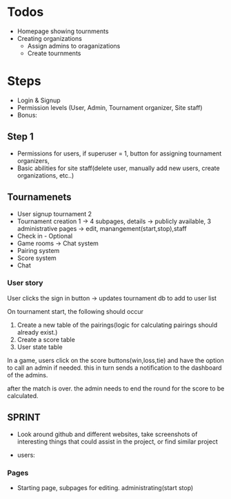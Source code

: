 # Todos

- Homepage showing tournments
- Creating organizations
    - Assign admins to oraganizations
    - Create tournments



# Steps

- Login & Signup 
- Permission levels (User, Admin, Tournament organizer, Site staff)
- Bonus: 

## Step 1
- Permissions for users, if superuser = 1, button for assigning tournament organizers,
- Basic abilities for site staff(delete user, manually add new users, create organizations, etc..)

## Tournamenets

- User signup tournament 2 
- Tournament creation 1 -> 4 subpages, details -> publicly available, 3 administrative pages -> edit, manangement(start,stop),staff
- Check in - Optional
- Game rooms -> Chat system
- Pairing system
- Score system
- Chat

### User story

User clicks the sign in button -> updates tournament db to add to user list

On tournament start, the following should occur
1. Create a new table of the pairings(logic for calculating pairings should already exist.)
2. Create a score table
3. User state table

In a game, users click on the score buttons(win,loss,tie) and have the option to call an admin if needed. this in turn sends a notification to the dashboard of the admins.

after the match is over. the admin needs to end the round for the score to be calculated.

## SPRINT

- Look around github and different websites, take screenshots of interesting things that could assist in the project, or find similar project

- users:
    

### Pages

- Starting page, subpages for editing. administrating(start stop)
